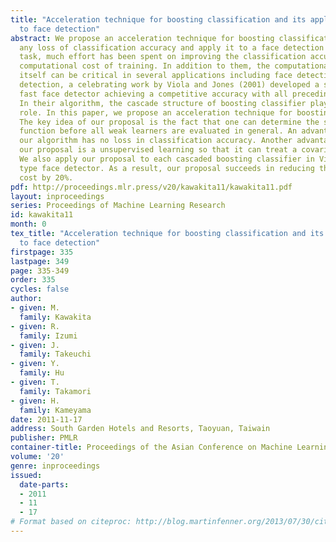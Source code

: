 ```yaml
---
title: "Acceleration technique for boosting classification and its application
  to face detection"
abstract: We propose an acceleration technique for boosting classification without
  any loss of classification accuracy and apply it to a face detection task. In classification
  task, much effort has been spent on improving the classification accuracy and the
  computational cost of training. In addition to them, the computational cost of classification
  itself can be critical in several applications including face detection. In face
  detection, a celebrating work by Viola and Jones (2001) developed a significantly
  fast face detector achieving a competitive accuracy with all preceding face detectors.
  In their algorithm, the cascade structure of boosting classifier plays an important
  role. In this paper, we propose an acceleration technique for boosting classifier.
  The key idea of our proposal is the fact that one can determine the sign of discriminant
  function before all weak learners are evaluated in general. An advantage is that
  our algorithm has no loss in classification accuracy. Another advantage is that
  our proposal is a unsupervised learning so that it can treat a covariate shift situation.
  We also apply our proposal to each cascaded boosting classifier in Viola and Jones
  type face detector. As a result, our proposal succeeds in reducing the classification
  cost by 20%.
pdf: http://proceedings.mlr.press/v20/kawakita11/kawakita11.pdf
layout: inproceedings
series: Proceedings of Machine Learning Research
id: kawakita11
month: 0
tex_title: "Acceleration technique for boosting classification and its application
  to face detection"
firstpage: 335
lastpage: 349
page: 335-349
order: 335
cycles: false
author:
- given: M.
  family: Kawakita
- given: R.
  family: Izumi
- given: J.
  family: Takeuchi
- given: Y.
  family: Hu
- given: T.
  family: Takamori
- given: H.
  family: Kameyama
date: 2011-11-17
address: South Garden Hotels and Resorts, Taoyuan, Taiwain
publisher: PMLR
container-title: Proceedings of the Asian Conference on Machine Learning
volume: '20'
genre: inproceedings
issued:
  date-parts:
  - 2011
  - 11
  - 17
# Format based on citeproc: http://blog.martinfenner.org/2013/07/30/citeproc-yaml-for-bibliographies/
---
```

